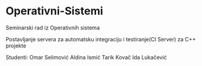 # Operativni-Sistemi
Seminarski rad iz Operativnih sistema

Postavljanje servera za automatsku integraciju i testiranje(CI Server) za C++ projekte

Studenti: Omar Selimović
          Aldina Ismić
          Tarik Kovač
          Ida Lukačević
      

